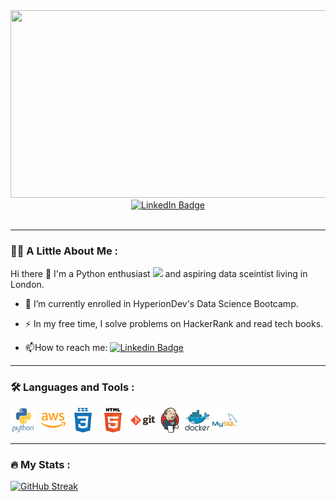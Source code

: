 <div align="center">
  <img src="https://media.giphy.com/media/v1.Y2lkPTc5MGI3NjExd2h0MXZmejExd2dvdjRhdnNiY2dydzMwY2k0Mmpnc3IyY3VmNXI5diZlcD12MV9pbnRlcm5hbF9naWZfYnlfaWQmY3Q9Zw/L1R1tvI9svkIWwpVYr/giphy.gif" width="600" height="300"/>
</div>
<div id="badges" align="center">
  <a href="https://www.linkedin.com/in/mariam-ahmed-alie-753827278/">
    <img src="https://img.shields.io/badge/LinkedIn-blue?style=for-the-badge&logo=linkedin&logoColor=white" alt="LinkedIn Badge"/>
  </a>
</div>
<div id="badges" align="center">
 <img src="https://komarev.com/ghpvc/?username=MariamAhmed-Alie&style=flat-square&color=blue" alt=""/>
</div>

---

### :woman_technologist: A Little About Me :
Hi there :wave: I'm a Python enthusiast <img src="https://media.giphy.com/media/WUlplcMpOCEmTGBtBW/giphy.gif" width="30"> and aspiring data sceintist living in London.

- :telescope: I’m currently enrolled in HyperionDev's Data Science Bootcamp.

- :zap: In my free time, I solve problems on HackerRank and read tech books.

- :mailbox:How to reach me: [![Linkedin Badge](https://img.shields.io/badge/MariamAhmedAlie-blue?style=flat&logo=Linkedin&logoColor=white)](https://www.linkedin.com/in/mariam-ahmed-alie-753827278/)

---

### :hammer_and_wrench: Languages and Tools :

<div>
  <img src="https://github.com/devicons/devicon/blob/master/icons/python/python-original-wordmark.svg" title="Python" alt="Python" width="40" height="40"/>&nbsp;
  <img src="https://github.com/devicons/devicon/blob/master/icons/amazonwebservices/amazonwebservices-plain-wordmark.svg" title="AWS" alt="AWS" width="40" height="40"/>&nbsp;
  <img src="https://github.com/devicons/devicon/blob/master/icons/css3/css3-plain-wordmark.svg"  title="CSS3" alt="CSS" width="40" height="40"/>&nbsp;
  <img src="https://github.com/devicons/devicon/blob/master/icons/html5/html5-original-wordmark.svg" title="HTML5" alt="HTML" width="40" height="40"/>&nbsp;
  <img src="https://github.com/devicons/devicon/blob/master/icons/git/git-original-wordmark.svg" title="Git" **alt="Git" width="40" height="40"/>
  <img src="https://github.com/devicons/devicon/blob/master/icons/jenkins/jenkins-original.svg" title="Jenkins" **alt="Jenkins" width="40" height="40"/>
  <img src="https://github.com/devicons/devicon/blob/master/icons/docker/docker-original-wordmark.svg" title="Docker" **alt="Docker" width="40" height="40"/>
  <img src="https://github.com/devicons/devicon/blob/master/icons/mysql/mysql-original-wordmark.svg" title="MySQL" **alt="MySQL" width="40" height="40"/>
</div>

---

### :fire: My Stats :

[![GitHub Streak](http://github-readme-streak-stats.herokuapp.com?user=MariamAhmed-Alie&theme=dark&background=000000)](https://git.io/streak-stats)
